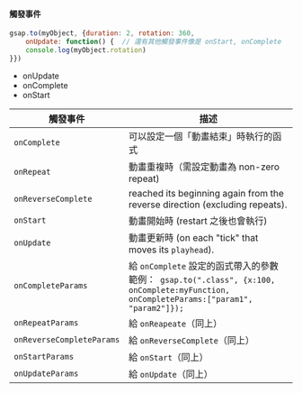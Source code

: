 #### 觸發事件
```js
gsap.to(myObject, {duration: 2, rotation: 360, 
	onUpdate: function() { 	// 還有其他觸發事件像是 onStart, onComplete
	console.log(myObject.rotation)
}})
```
- onUpdate
- onComplete
- onStart

|觸發事件|描述|
|-------------------------|-------------------------------------------------------------------------------------------------------------------------------------------------------------------------------|
| `onComplete`              | 可以設定一個「動畫結束」時執行的函式 			                                                                                                                         |
| `onRepeat`                | 動畫重複時（需設定動畫為 non-zero repeat)			                                |
| `onReverseComplete`       | reached its beginning again from the reverse direction (excluding repeats). 			                                                        |
| `onStart`                 | 動畫開始時 (restart 之後也會執行) 			 |
| `onUpdate`                | 動畫更新時 (on each "tick" that moves its `playhead`). 			                                                                                |
| `onCompleteParams`        | 給 `onComplete` 設定的函式帶入的參數 <br >範例：` gsap.to(".class", {x:100, onComplete:myFunction, onCompleteParams:["param1", "param2"]});`     |
| `onRepeatParams`          | 給 `onReapeate`（同上）                                                                                                                       |
| `onReverseCompleteParams` | 給 `onReverseComplete`（同上）                                                                                                             |
| `onStartParams`           |  				給 `onStart`（同上）                                                                                                                      |
| `onUpdateParams`          |         給 `onUpdate`（同上）                                                                                                                                                                  |

